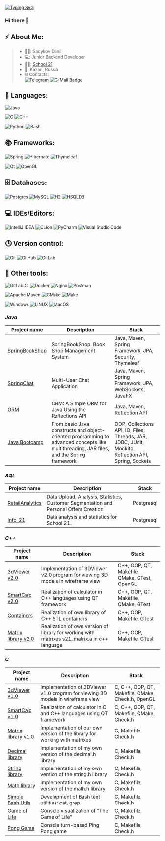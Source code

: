 [![Typing SVG](https://readme-typing-svg.herokuapp.com?font=Fira+Code&pause=1000&color=7B47F7&random=false&width=435&lines=Java+Backend+Developer)](https://git.io/typing-svg)
### Hi there 👋

## ⚡ About Me:
>- 👨‍💻: Sadykov Danil
>- 💻: Junior Backend Developer
>- 👨‍🎓: [School 21](https://21-school.ru/)
>- 🌆: Kazan, Russia
>- 🌐 Contacts:  
[![Telegram](https://img.shields.io/badge/Telegram-2CA5E0?style=for-the-badge&logo=telegram&logoColor=white)](https://t.me/heisyenberg)
[![G-Mail Badge](https://img.shields.io/badge/Gmail-D14836?style=for-the-badge&logo=gmail&logoColor=white)](mailto:hiesyenberg@gmail.com)

## 🚀 Languages:

![Java](https://img.shields.io/badge/Java-ED8B00?style=for-the-badge&logo=openjdk&logoColor=white)

![C](https://img.shields.io/badge/c-%2300599C.svg?style=for-the-badge&logo=c&logoColor=white)
![C++](https://img.shields.io/badge/c++-%2300599C.svg?style=for-the-badge&logo=c%2B%2B&logoColor=white)

![Python](https://img.shields.io/badge/python-3670A0?style=for-the-badge&logo=python&logoColor=ffdd54)
![Bash](https://img.shields.io/badge/bash-%23121011.svg?style=for-the-badge&logo=gnu-bash&logoColor=white)

## 📚 Frameworks:
![Spring](https://img.shields.io/badge/spring-%236DB33F.svg?style=for-the-badge&logo=spring&logoColor=white)
![Hibernate](https://img.shields.io/badge/Hibernate-59666C?style=for-the-badge&logo=Hibernate&logoColor=white)
![Thymeleaf](https://img.shields.io/badge/Thymeleaf-%23005C0F.svg?style=for-the-badge&logo=Thymeleaf&logoColor=white)

![Qt](https://img.shields.io/badge/Qt-%23217346.svg?style=for-the-badge&logo=Qt&logoColor=white)
![OpenGL](https://img.shields.io/badge/OpenGL-%23FFFFFF.svg?style=for-the-badge&logo=opengl)

## 🗄️ Databases:

![Postgres](https://img.shields.io/badge/postgres-%23316192.svg?style=for-the-badge&logo=postgresql&logoColor=white)
![MySQL](https://img.shields.io/badge/mysql-%2300f.svg?style=for-the-badge&logo=mysql&logoColor=white)
![H2](https://img.shields.io/badge/h2-%2300f.svg?style=for-the-badge&logo=h2&logoColor=white)
![HSQLDB](https://img.shields.io/badge/hsqldb-%23316192.svg?style=for-the-badge&logo=hsqldb&logoColor=white)

## 💻 IDEs/Editors:

![IntelliJ IDEA](https://img.shields.io/badge/IntelliJIDEA-000000.svg?style=for-the-badge&logo=intellij-idea&logoColor=black&labelColor=red)
![CLion](https://img.shields.io/badge/CLion-black?style=for-the-badge&logo=clion&logoColor=black&labelColor=blue)
![PyCharm](https://img.shields.io/badge/pycharm-143?style=for-the-badge&logo=pycharm&logoColor=black&color=black&labelColor=green)
![Visual Studio Code](https://img.shields.io/badge/Visual%20Studio%20Code-0078d7.svg?style=for-the-badge&logo=visual-studio-code&logoColor=white)

## 🕓 Version control:
![Git](https://img.shields.io/badge/git-%23F05033.svg?style=for-the-badge&logo=git&logoColor=white)
![GitHub](https://img.shields.io/badge/github-%23121011.svg?style=for-the-badge&logo=github&logoColor=white)
![GitLab](https://img.shields.io/badge/gitlab-%23F05033.svg?style=for-the-badge&logo=gitlab&logoColor=white)


## 👾 Other tools:
![GitLab CI](https://img.shields.io/badge/gitlab%20ci-%23181717.svg?style=for-the-badge&logo=gitlab&logoColor=white)
![Docker](https://img.shields.io/badge/docker-%230db7ed.svg?style=for-the-badge&logo=docker&logoColor=white)
![Nginx](https://img.shields.io/badge/nginx-%23009639.svg?style=for-the-badge&logo=nginx&logoColor=white)
![Postman](https://img.shields.io/badge/Postman-FF6C37?style=for-the-badge&logo=postman&logoColor=white)

![Apache Maven](https://img.shields.io/badge/Apache%20Maven-C71A36?style=for-the-badge&logo=Apache%20Maven&logoColor=white)
![CMake](https://img.shields.io/badge/CMake-%23008FBA.svg?style=for-the-badge&logo=cmake&logoColor=white)
![Make](https://img.shields.io/badge/Make-%23008FBA.svg?color=red&style=for-the-badge&logo=Make&logoColor=white)

![Windows](https://img.shields.io/badge/Windows-0078D6?style=for-the-badge&logo=windows&logoColor=white)
![LINUX](https://img.shields.io/badge/Linux-FCC624?style=for-the-badge&logo=linux&logoColor=black)
![MacOS](https://img.shields.io/badge/mac%20os-000000?style=for-the-badge&logo=apple&logoColor=white)

### *Java*  
| Project name      | Description | Stack |
| ------------- | ------------------------ | ------------------------ |
| [SpringBookShop](https://github.com/HeisYenberg/SpringBookShop) |SpringBookShop: Book Shop Management System | Java, Maven, Spring Framework, JPA, Security, Thymeleaf |
| [SpringChat](https://github.com/HeisYenberg/SpringChat) | Multi-User Chat Application | Java, Maven, Spring Framework, JPA, WebSockets, JavaFX |
| [ORM](https://github.com/HeisYenberg/ORM) | ORM: A Simple ORM for Java Using the Reflections API | Java, Maven, Reflection API |
| [Java Bootcamp](https://github.com/HeisYenberg/Java-BootCamp) | From basic Java constructs and object-oriented programming to advanced concepts like multithreading, JAR files, and the Spring framework | OOP, Collections API, IO, Files, Threads, JAR, JDBC, JUnit, Mockito, Reflection API, Spring, Sockets |

### *SQL*  
| Project name      | Description | Stack |
| ------------- | ------------------------ | ------------------------ |
| [RetailAnalytics](https://github.com/HeisYenberg/RetailAnalytics-v1.0) | Data Upload, Analysis, Statistics, Customer Segmentation and Personal Offers Creation |  Postgresql |
| [Info_21](https://github.com/HeisYenberg/Info21-v1.0) | Data analysis and statistics for School 21. | Postgresql |

### *C++*  
| Project name      | Description | Stack |
| ------------- | ------------------------ | ------------------------ |
| [3dViewer v2.0](https://github.com/HeisYenberg/3D-Viewer-on-CPP-QT) | Implementation of 3DViewer v2.0 program for viewing 3D models in wireframe view | C++, OOP, QT, Makefile, QMake, GTest, OpenGL |
| [SmartCalc v2.0](https://github.com/HeisYenberg/SmartCalcV2.0-on-CPP-QT) | Realization of calculator in C++ languages using QT framework | C++, OOP, QT, Makefile, QMake, GTest |
| [Containers](https://github.com/HeisYenberg/Containers-H-On-CPP) | Realization of own library of C++ STL containers |  C++, OOP, Makefile, GTest |
| [Matrix library v2.0](https://github.com/HeisYenberg/My-Matrix-H-on-CPP) | Realization of own version of library for working with matrixes s21_matrix.a in c++ language |  C++, OOP, Makefile, GTest |

### *C*
| Project name      | Description | Stack |
| ------------- | ------------------------ | ------------------------ |
| [3dViewer v1.0](https://github.com/HeisYenberg/3D-Viewer-on-C-QT) | Implementation of 3DViewer v1.0 program for viewing 3D models in wireframe view |  C, C++, OOP, QT, Makefile, QMake, Check.h, OpenGL |
| [SmartCalc v1.0](https://github.com/HeisYenberg/SmartCalc-on-C-QT) | Realization of calculator in C and C++ languages using QT framework |  C, C++, OOP, QT, Makefile, QMake, Check.h |
| [Matrix library v1.0](https://github.com/HeisYenberg/My-Matrix-H-on-C) | Implementation of our own version of the library for working with matrixes | C, Makefile, Check.h |
| [Decimal library](https://github.com/HeisYenberg/My-Decimal-H-on-C) | Implementation of my own version of the decimal.h library | C, Makefile, Check.h |
| [String library](https://github.com/HeisYenberg/My-String-H-on-C) | Implementation of my own version of the string.h library | C, Makefile, Check.h |
| [Math library](https://github.com/HeisYenberg/My-Math-H-on-C) | Implementation of my own version of the math.h library | C, Makefile, Check.h |
| [Simple Bash Utils](https://github.com/HeisYenberg/Bash-Utils-on-C) | Development of Bash text utilities: cat, grep | C, Makefile, Check.h |
| [Game of Life](https://github.com/HeisYenberg/Game-of-Life-on-C) | Console visualization of "The Game of Life" | C, Makefile, Check.h |
| [Pong Game](https://github.com/HeisYenberg/Pong-on-C) | Console turn-based Ping Pong game | C, Makefile, Check.h |
